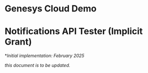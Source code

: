 # Genesys Cloud Demo
# Notifications API Tester (Implicit Grant)

**Initial implementation: February 2025*

*this document is to be updated.*
